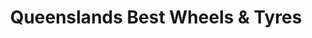 ---
title: "Queenslands Best Wheels & Tyres"
url: /brisbane/queenslands-best-wheels-and-tyres/
shop: tyres
---